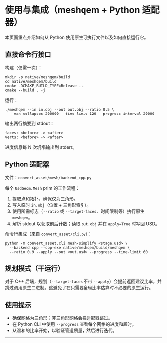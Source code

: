 # 使用与集成（meshqem + Python 适配器）

本页面重点介绍如何从 Python 使用原生可执行文件以及如何直接运行它。

## 直接命令行接口

构建（仅需一次）：
```
mkdir -p native/meshqem/build
cd native/meshqem/build
cmake -DCMAKE_BUILD_TYPE=Release ..
cmake --build . -j
```
运行：
```
./meshqem --in in.obj --out out.obj --ratio 0.5 \
  --max-collapses 200000 --time-limit 120 --progress-interval 20000
```
输出两行摘要到 stdout：
```
faces: <before> -> <after>
verts: <before> -> <after>
```
进度信息每 N 次坍塌输出到 stderr。

## Python 适配器

文件：`convert_asset/mesh/backend_cpp.py`

每个 `UsdGeom.Mesh` prim 的工作流程：
1) 提取点和拓扑，确保仅为三角形。
2) 写入临时 `in.obj`（位置 + 三角形索引）。
3) 使用所需标志（`--ratio` 或 `--target-faces`、时间限制等）执行原生 `meshqem`。
4) 解析 stdout 以获取前后计数；读取 `out.obj` 并在 `apply=True` 时写回 USD。

命令行集成（来自 `convert_asset/cli.py`）：
```
python -m convert_asset.cli mesh-simplify <stage.usd> \
  --backend cpp --cpp-exe native/meshqem/build/meshqem \
  --ratio 0.9 --apply --out <out.usd> --progress --time-limit 60
```

## 规划模式（干运行）

对于 C++ 后端，规划（`--target-faces` 不带 `--apply`）会提前返回建议比率，并跳过调用原生二进制。这避免了在只需要全局比率估算时不必要的原生运行。

## 使用提示

- 确保网格为三角形；非三角形网格会被适配器跳过。
- 在 Python CLI 中使用 `--progress` 查看每个网格的进度和超时。
- 从温和的比率开始，以验证管道质量，然后进行迭代。

---
